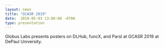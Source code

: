 ```yaml
---
layout: news
title: "GCASR 2019"
date:  2019-05-03 13:00:00 -0700
type: presentation
---
```


Globus Labs presents posters on DLHub, funcX, and Parsl at GCASR 2019 at DePaul University.